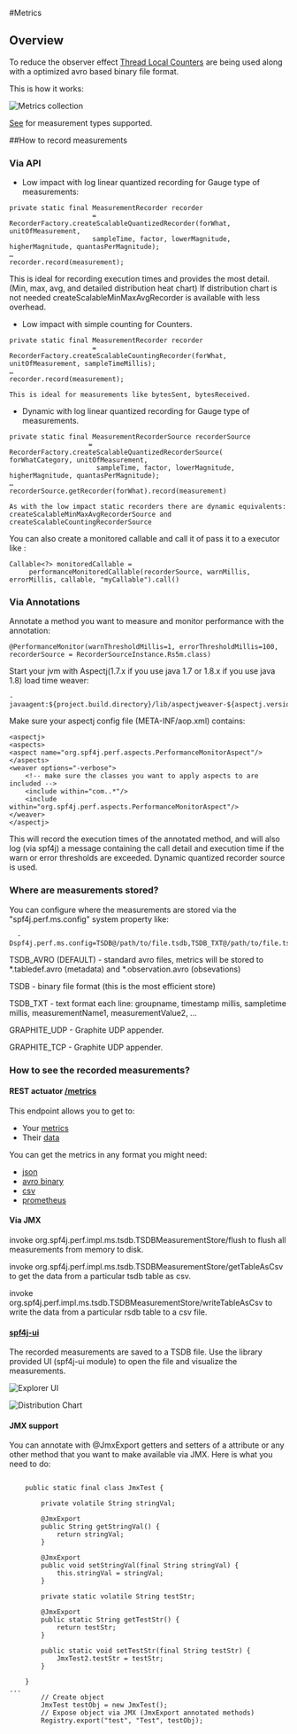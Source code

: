 #Metrics

## Overview

 To reduce the observer effect [Thread Local Counters](http://psy-lob-saw.blogspot.com/2013/06/java-concurrent-counters-by-numbers.html)
 are being used along with a optimized avro based binary file format.

 This is how it works:

 ![Metrics collection](images/MetricsFlow.svg)

 [See](https://zolyfarkas.github.io/core-schema/avrodoc.html#/schema/org.spf4j.tsdb2.avro.MeasurementType) for measurement types supported.

##How to record measurements

### Via API

   * Low impact with log linear quantized recording for Gauge type of measurements:

```
private static final MeasurementRecorder recorder
                     = RecorderFactory.createScalableQuantizedRecorder(forWhat, unitOfMeasurement,
                     sampleTime, factor, lowerMagnitude, higherMagnitude, quantasPerMagnitude);
…
recorder.record(measurement);
```

   This is ideal for recording execution times and provides the most detail.
   (Min, max, avg, and detailed distribution heat chart)
   If distribution chart is not needed createScalableMinMaxAvgRecorder is available with less overhead.

   * Low impact with simple counting for Counters.

```
private static final MeasurementRecorder recorder
                     = RecorderFactory.createScalableCountingRecorder(forWhat, unitOfMeasurement, sampleTimeMillis);
…
recorder.record(measurement);
```

    This is ideal for measurements like bytesSent, bytesReceived.


   * Dynamic with log linear quantized recording for Gauge type of measurements.

```
private static final MeasurementRecorderSource recorderSource
                    = RecorderFactory.createScalableQuantizedRecorderSource( forWhatCategory, unitOfMeasurement,
                      sampleTime, factor, lowerMagnitude, higherMagnitude, quantasPerMagnitude);
…
recorderSource.getRecorder(forWhat).record(measurement)
```

    As with the low impact static recorders there are dynamic equivalents:
    createScalableMinMaxAvgRecorderSource and createScalableCountingRecorderSource


 You can also create a monitored callable and call it of pass it to a executor like :

```
Callable<?> monitoredCallable =
     performanceMonitoredCallable(recorderSource, warnMillis, errorMillis, callable, "myCallable").call()
```


### Via Annotations

 Annotate a method you want to measure and monitor performance with the annotation:

```
@PerformanceMonitor(warnThresholdMillis=1, errorThresholdMillis=100, recorderSource = RecorderSourceInstance.Rs5m.class)
```

 Start your jvm with Aspectj(1.7.x if you use java 1.7 or 1.8.x if you use java 1.8) load time weaver:

```
-javaagent:${project.build.directory}/lib/aspectjweaver-${aspectj.version}.jar
```

 Make sure your aspectj config file (META-INF/aop.xml) contains:

```
<aspectj>
<aspects>
<aspect name="org.spf4j.perf.aspects.PerformanceMonitorAspect"/>
</aspects>
<weaver options="-verbose">
    <!-- make sure the classes you want to apply aspects to are included -->
    <include within="com..*"/>
    <include within="org.spf4j.perf.aspects.PerformanceMonitorAspect"/>
</weaver>
</aspectj>
```

 This will record the execution times of the annotated method,
 and will also log (via spf4j) a message containing the call detail and execution time
 if the warn or error thresholds are exceeded. Dynamic quantized recorder source is used.

### Where are measurements stored?

 You can configure where the measurements are stored via the "spf4j.perf.ms.config" system property like:

```
  -Dspf4j.perf.ms.config=TSDB@/path/to/file.tsdb,TSDB_TXT@/path/to/file.tsdbtxt,GRAPHITE_UDP@1.1.1.1:8080,GRAPHITE_TCP@1.1.1.1:8080
```

 TSDB_AVRO (DEFAULT) - standard avro files, metrics will be stored to  *.tabledef.avro (metadata) and *.observation.avro (obsevations)

 TSDB - binary file format (this is the most efficient store)

 TSDB_TXT - text format each line: groupname, timestamp millis, sampletime millis, measurementName1, measurementValue2, ...

 GRAPHITE_UDP - Graphite UDP appender.

 GRAPHITE_TCP - Graphite UDP appender.


### How to see the recorded measurements?

#### REST actuator [/metrics](https://github.com/zolyfarkas/spf4j-jaxrs/tree/master/spf4j-jaxrs-actuator/src/main/java/org/spf4j/actuator/metrics)

  This endpoint allows you to get to:

   * Your [metrics](https://demo.spf4j.org/metrics/cluster)
   * Their [data](https://demo.spf4j.org/metrics/cluster/gc_time)

  You can get the metrics in any format you might need:

   * [json](https://demo.spf4j.org/metrics/cluster/gc_time)
   * [avro binary](https://demo.spf4j.org/metrics/cluster/gc_time?_Accept=application/avro)
   * [csv](https://demo.spf4j.org/metrics/cluster/gc_time?_Accept=text/csv)
   * [prometheus](https://demo.spf4j.org/metrics?_Accept=text/plain&from=-PT1H)

#### Via JMX

 invoke org.spf4j.perf.impl.ms.tsdb.TSDBMeasurementStore/flush to flush all measurements from memory to disk.

 invoke org.spf4j.perf.impl.ms.tsdb.TSDBMeasurementStore/getTableAsCsv to get the data from a particular tsdb table as csv.

 invoke org.spf4j.perf.impl.ms.tsdb.TSDBMeasurementStore/writeTableAsCsv to write the data from a particular rsdb table to a csv file.

#### [spf4j-ui](https://search.maven.org/remotecontent?filepath=org/spf4j/spf4j-ui/8.7.4/spf4j-ui-8.7.4-uber.jar)

 The recorded measurements are saved to a TSDB file. Use the library provided UI (spf4j-ui module) to open the file
 and visualize the measurements.

![Explorer UI](images/explorer-ui.png)

![Distribution Chart](images/spf4j_dist.png)


#### JMX support

 You can annotate with @JmxExport getters and setters of a attribute or any other method
 that you want to make available via JMX.
 Here is what you need to do:

```

    public static final class JmxTest {

        private volatile String stringVal;

        @JmxExport
        public String getStringVal() {
            return stringVal;
        }

        @JmxExport
        public void setStringVal(final String stringVal) {
            this.stringVal = stringVal;
        }

        private static volatile String testStr;

        @JmxExport
        public static String getTestStr() {
            return testStr;
        }

        public static void setTestStr(final String testStr) {
            JmxTest2.testStr = testStr;
        }

    }
...
        // Create object
        JmxTest testObj = new JmxTest();
        // Expose object via JMX (JmxExport annotated methods)
        Registry.export("test", "Test", testObj);


```

